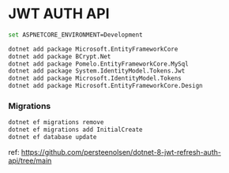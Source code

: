 # JWT AUTH API

```sh 
set ASPNETCORE_ENVIRONMENT=Development

dotnet add package Microsoft.EntityFrameworkCore
dotnet add package BCrypt.Net
dotnet add package Pomelo.EntityFrameworkCore.MySql
dotnet add package System.IdentityModel.Tokens.Jwt
dotnet add package Microsoft.IdentityModel.Tokens
dotnet add package Microsoft.EntityFrameworkCore.Design

```

### Migrations

```sh
dotnet ef migrations remove 
dotnet ef migrations add InitialCreate
dotnet ef database update
```


ref: <https://github.com/persteenolsen/dotnet-8-jwt-refresh-auth-api/tree/main>